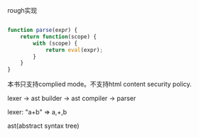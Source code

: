 rough实现

```javascript

function parse(expr) {
    return function(scope) {
        with (scope) {
            return eval(expr);
        }
    }
}
```

本书只支持complied mode。不支持html content security policy.

lexer -> ast builder -> ast compiler -> parser

lexer: "a+b" => a,+,b

ast(abstract syntax tree)
